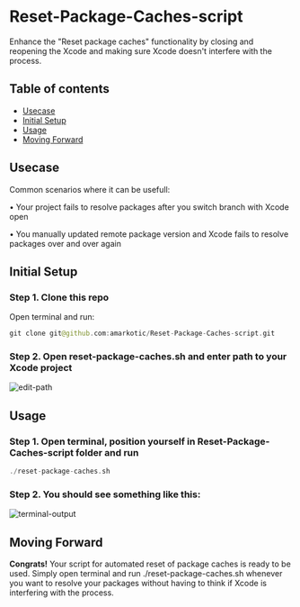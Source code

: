 # Reset-Package-Caches-script
Enhance the "Reset package caches" functionality by closing and reopening the Xcode and making sure Xcode doesn't interfere with the process.

## Table of contents
  * [Usecase](#usecase)
  * [Initial Setup](#initial-setup)
  * [Usage](#usage)
  * [Moving Forward](#moving-forward)

## Usecase
Common scenarios where it can be usefull:

• Your project fails to resolve packages after you switch branch with Xcode open 

• You manually updated remote package version and Xcode fails to resolve packages over and over again


## Initial Setup
### Step 1. Clone this repo
Open terminal and run:
```swift
git clone git@github.com:amarkotic/Reset-Package-Caches-script.git
```

### Step 2. Open reset-package-caches.sh and enter path to your Xcode project

![edit-path](https://github.com/amarkotic/Reset-Package-Caches-script/assets/40775323/8fca00ac-f2e4-42d6-a460-5c47526a9504)

## Usage

### Step 1. Open terminal, position yourself in Reset-Package-Caches-script folder and run

```swift
./reset-package-caches.sh
```

### Step 2. You should see something like this:

![terminal-output](https://github.com/amarkotic/Reset-Package-Caches-script/assets/40775323/2844e853-2a62-454d-8416-ce0db695be28)


## Moving Forward
**Congrats!** Your script for automated reset of package caches is ready to be used. Simply open terminal and run ./reset-package-caches.sh whenever you want to resolve your packages without having to think if Xcode is interfering with the process.
